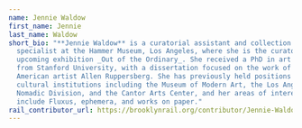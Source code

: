 ```yaml
---
name: Jennie Waldow
first_name: Jennie
last_name: Waldow
short_bio: "**Jennie Waldow** is a curatorial assistant and collection
  specialist at the Hammer Museum, Los Angeles, where she is the curator of the
  upcoming exhibition _Out of the Ordinary_. She received a PhD in art history
  from Stanford University, with a dissertation focused on the work of the
  American artist Allen Ruppersberg. She has previously held positions at
  cultural institutions including the Museum of Modern Art, the Los Angeles
  Nomadic Division, and the Cantor Arts Center, and her areas of interest
  include Fluxus, ephemera, and works on paper."
rail_contributor_url: https://brooklynrail.org/contributor/Jennie-Waldow/
---
```

